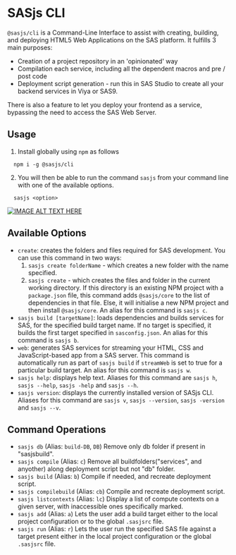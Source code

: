 # SASjs CLI

`@sasjs/cli` is a Command-Line Interface to assist with creating, building, and deploying HTML5 Web Applications on the SAS platform. It fulfills 3 main purposes:

- Creation of a project repository in an 'opinionated' way
- Compilation each service, including all the dependent macros and pre / post code
- Deployment script generation - run this in SAS Studio to create all your backend services in Viya or SAS9.

There is also a feature to let you deploy your frontend as a service, bypassing the need to access the SAS Web Server.

## Usage

1. Install globally using `npm` as follows

```
  npm i -g @sasjs/cli
```

2. You will then be able to run the command `sasjs` from your command line with one of the available options.

```
  sasjs <option>
```

[![IMAGE ALT TEXT HERE](https://img.youtube.com/vi/hUpBqExNec4/0.jpg)](https://www.youtube.com/watch?v=hUpBqExNec4)

## Available Options

- `create`: creates the folders and files required for SAS development. You can use this command in two ways:
  1. `sasjs create folderName` - which creates a new folder with the name specified.
  2. `sasjs create` - which creates the files and folder in the current working directory. If this directory is an existing NPM project with a `package.json` file, this command adds `@sasjs/core` to the list of dependencies in that file. Else, it will initialise a new NPM project and then install `@sasjs/core`. An alias for this command is `sasjs c`.
- `sasjs build [targetName]`: loads dependencies and builds services for SAS, for the specified build target name. If no target is specified, it builds the first target specified in `sasconfig.json`. An alias for this command is `sasjs b`.
- `web`: generates SAS services for streaming your HTML, CSS and JavaScript-based app from a SAS server. This command is automatically run as part of `sasjs build` if `streamWeb` is set to true for a particular build target. An alias for this command is `sasjs w`.
- `sasjs help`: displays help text. Aliases for this command are `sasjs h`, `sasjs --help`, `sasjs -help` and `sasjs --h`.
- `sasjs version`: displays the currently installed version of SASjs CLI. Aliases for this command are `sasjs v`, `sasjs --version`, `sasjs -version` and `sasjs --v`.

## Command Operations

- `sasjs db` (Alias: `build-DB`, `DB`)
  Remove only db folder if present in "sasjsbuild".
- `sasjs compile` (Alias: `c`)
  Remove all buildfolders("services", and anyother) along deployment script but not "db" folder.
- `sasjs build` (Alias: `b`)
  Compile if needed, and recreate deployment script.
- `sasjs compilebuild` (Alias: `cb`)
  Compile and recreate deployment script.
- `sasjs listcontexts` (Alias: `lc`)
  Display a list of compute contexts on a given server, with inaccessible ones specifically marked.
- `sasjs add` (Alias: `a`)
  Lets the user add a build target either to the local project configuration or to the global `.sasjsrc` file.
- `sasjs run` (Alias: `r`)
  Lets the user run the specified SAS file against a target present either in the local project configuration or the global `.sasjsrc` file.
